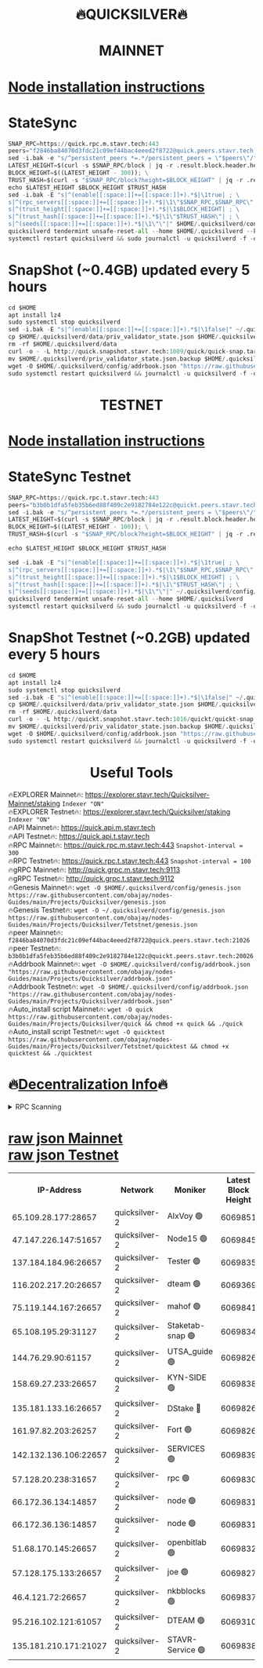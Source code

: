 <h1 align="center"> 🔥QUICKSILVER🔥</h1>

<h1 align="center"> MAINNET</h1>

[Node installation instructions](https://github.com/obajay/nodes-Guides/tree/main/Projects/Quicksilver)
=

# StateSync
```python
SNAP_RPC=https://quick.rpc.m.stavr.tech:443
peers="f2846ba84070d3fdc21c09ef44bac4eeed2f8722@quick.peers.stavr.tech:21026"
sed -i.bak -e "s/^persistent_peers *=.*/persistent_peers = \"$peers\"/" $HOME/.quicksilverd/config/config.toml
LATEST_HEIGHT=$(curl -s $SNAP_RPC/block | jq -r .result.block.header.height); \
BLOCK_HEIGHT=$((LATEST_HEIGHT - 300)); \
TRUST_HASH=$(curl -s "$SNAP_RPC/block?height=$BLOCK_HEIGHT" | jq -r .result.block_id.hash)
echo $LATEST_HEIGHT $BLOCK_HEIGHT $TRUST_HASH
sed -i.bak -E "s|^(enable[[:space:]]+=[[:space:]]+).*$|\1true| ; \
s|^(rpc_servers[[:space:]]+=[[:space:]]+).*$|\1\"$SNAP_RPC,$SNAP_RPC\"| ; \
s|^(trust_height[[:space:]]+=[[:space:]]+).*$|\1$BLOCK_HEIGHT| ; \
s|^(trust_hash[[:space:]]+=[[:space:]]+).*$|\1\"$TRUST_HASH\"| ; \
s|^(seeds[[:space:]]+=[[:space:]]+).*$|\1\"\"|" $HOME/.quicksilverd/config/config.toml
quicksilverd tendermint unsafe-reset-all --home $HOME/.quicksilverd --keep-addr-book
systemctl restart quicksilverd && sudo journalctl -u quicksilverd -f -o cat
```

# SnapShot (~0.4GB) updated every 5 hours
```python
cd $HOME
apt install lz4
sudo systemctl stop quicksilverd
sed -i.bak -E "s|^(enable[[:space:]]+=[[:space:]]+).*$|\1false|" ~/.quicksilverd/config/config.toml
cp $HOME/.quicksilverd/data/priv_validator_state.json $HOME/.quicksilverd/priv_validator_state.json.backup
rm -rf $HOME/.quicksilverd/data
curl -o - -L http://quick.snapshot.stavr.tech:1009/quick/quick-snap.tar.lz4 | lz4 -c -d - | tar -x -C $HOME/.quicksilverd --strip-components 2
mv $HOME/.quicksilverd/priv_validator_state.json.backup $HOME/.quicksilverd/data/priv_validator_state.json
wget -O $HOME/.quicksilverd/config/addrbook.json "https://raw.githubusercontent.com/obajay/nodes-Guides/main/Projects/Quicksilver/addrbook.json"
sudo systemctl restart quicksilverd && journalctl -u quicksilverd -f -o cat
```

<h1 align="center"> TESTNET</h1>

[Node installation instructions](https://github.com/obajay/nodes-Guides/tree/main/Projects/Quicksilver/Tetstnet)
=

# StateSync Testnet
```python
SNAP_RPC=https://quick.rpc.t.stavr.tech:443
peers="b3b0b1dfa5feb35b6ed88f409c2e9182784e122c@quickt.peers.stavr.tech:20026"
sed -i.bak -e "s/^persistent_peers *=.*/persistent_peers = \"$peers\"/" $HOME/.quicksilverd/config/config.toml
LATEST_HEIGHT=$(curl -s $SNAP_RPC/block | jq -r .result.block.header.height); \
BLOCK_HEIGHT=$((LATEST_HEIGHT - 100)); \
TRUST_HASH=$(curl -s "$SNAP_RPC/block?height=$BLOCK_HEIGHT" | jq -r .result.block_id.hash)

echo $LATEST_HEIGHT $BLOCK_HEIGHT $TRUST_HASH

sed -i.bak -E "s|^(enable[[:space:]]+=[[:space:]]+).*$|\1true| ; \
s|^(rpc_servers[[:space:]]+=[[:space:]]+).*$|\1\"$SNAP_RPC,$SNAP_RPC\"| ; \
s|^(trust_height[[:space:]]+=[[:space:]]+).*$|\1$BLOCK_HEIGHT| ; \
s|^(trust_hash[[:space:]]+=[[:space:]]+).*$|\1\"$TRUST_HASH\"| ; \
s|^(seeds[[:space:]]+=[[:space:]]+).*$|\1\"\"|" ~/.quicksilverd/config/config.toml
quicksilverd tendermint unsafe-reset-all --home $HOME/.quicksilverd
systemctl restart quicksilverd && sudo journalctl -u quicksilverd -f -o cat

```

# SnapShot Testnet (~0.2GB) updated every 5 hours
```python
cd $HOME
apt install lz4
sudo systemctl stop quicksilverd
sed -i.bak -E "s|^(enable[[:space:]]+=[[:space:]]+).*$|\1false|" ~/.quicksilverd/config/config.toml
cp $HOME/.quicksilverd/data/priv_validator_state.json $HOME/.quicksilverd/priv_validator_state.json.backup
rm -rf $HOME/.quicksilverd/data
curl -o - -L http://quickt.snapshot.stavr.tech:1016/quickt/quickt-snap.tar.lz4 | lz4 -c -d - | tar -x -C $HOME/.quicksilverd --strip-components 2
mv $HOME/.quicksilverd/priv_validator_state.json.backup $HOME/.quicksilverd/data/priv_validator_state.json
wget -O $HOME/.quicksilverd/config/addrbook.json "https://raw.githubusercontent.com/obajay/nodes-Guides/main/Projects/Quicksilver/Tetstnet/addrbook.json"
sudo systemctl restart quicksilverd && journalctl -u quicksilverd -f -o cat
```
 <h1 align="center"> Useful Tools</h1>

🔥EXPLORER Mainnet🔥:        https://explorer.stavr.tech/Quicksilver-Mainnet/staking    `Indexer "ON"` \
🔥EXPLORER Testnet🔥:        https://explorer.stavr.tech/Quicksilver/staking	        `Indexer "ON"` \
🔥API Mainnet🔥: 			 https://quick.api.m.stavr.tech \
🔥API Testnet🔥: 			 https://quick.api.t.stavr.tech \
🔥RPC Mainnet🔥:             https://quick.rpc.m.stavr.tech:443              `Snapshot-interval = 300` \
🔥RPC Testnet🔥:             https://quick.rpc.t.stavr.tech:443              `Snapshot-interval = 100` \
🔥gRPC Mainnet🔥:                    http://quick.grpc.m.stavr.tech:9113 \
🔥gRPC Testnet🔥:                    http://quick.grpc.t.stavr.tech:9112 \
🔥Genesis Mainnet🔥: `wget -O $HOME/.quicksilverd/config/genesis.json https://raw.githubusercontent.com/obajay/nodes-Guides/main/Projects/Quicksilver/genesis.json` \
🔥Genesis Testnet🔥: `wget -O ~/.quicksilverd/config/genesis.json https://raw.githubusercontent.com/obajay/nodes-Guides/main/Projects/Quicksilver/Tetstnet/genesis.json` \
🔥peer Mainnet🔥:					 `f2846ba84070d3fdc21c09ef44bac4eeed2f8722@quick.peers.stavr.tech:21026` \
🔥peer Testnet🔥:					 `b3b0b1dfa5feb35b6ed88f409c2e9182784e122c@quickt.peers.stavr.tech:20026` \
🔥Addrbook Mainnet🔥:    ```wget -O $HOME/.quicksilverd/config/addrbook.json "https://raw.githubusercontent.com/obajay/nodes-Guides/main/Projects/Quicksilver/addrbook.json"``` \
🔥Addrbook Testnet🔥:    ```wget -O $HOME/.quicksilverd/config/addrbook.json "https://raw.githubusercontent.com/obajay/nodes-Guides/main/Projects/Quicksilver/addrbook.json"``` \
🔥Auto_install script Mainnet🔥: ```wget -O quick https://raw.githubusercontent.com/obajay/nodes-Guides/main/Projects/Quicksilver/quick && chmod +x quick && ./quick``` \
🔥Auto_install script Testnet🔥: ```wget -O quicktest https://raw.githubusercontent.com/obajay/nodes-Guides/main/Projects/Quicksilver/Tetstnet/quicktest && chmod +x quicktest && ./quicktest```

🔥[Decentralization Info](https://github.com/obajay/StateSync-snapshots/tree/main/Projects/Quicksilver/Decentralization)🔥
=

<details>
<summary>RPC Scanning</summary>

<h2 align="center"> We scan nodes in real time every 4 hours. And we provide the final result of RPC endpoints.
We cannot influence the operation of these nodes in any way. </h2>


```python
If Voting Power is higher than 0 --> then the Node is a validator of the network and may be subject to attack and be a potential threat to the chain.
```
```python
We marked such validators with a red symbol
```

</details>

[raw json Mainnet](https://rpc-check.quickm.stavr.tech/quickm/rpc-quickm-result.json) \
[raw json Testnet](https://github.com/obajay/StateSync-snapshots/tree/main/Projects/Quicksilver/Rpc-Check-Testnet)
=


<table><tr><th>IP-Address</th><th>Network</th><th>Moniker</th><th>Latest Block Height</th><th>Earliest Block Height</th><th>Catching Up</th><th>Tx Index</th><th>Voting Power</th><th>Scan Time</th></tr><tr><td>65.109.28.177:28657</td><td>quicksilver-2</td><td>AlxVoy 🟢</td><td>6069851</td><td>3562001</td><td>False</td><td>off</td><td>0</td><td>2024-02-21T13:27:43.375134969UTC</td></tr><tr><td>47.147.226.147:51657</td><td>quicksilver-2</td><td>Node15 🟢</td><td>6069845</td><td>5151648</td><td>False</td><td>off</td><td>0</td><td>2024-02-21T13:27:07.761730359UTC</td></tr><tr><td>137.184.184.96:26657</td><td>quicksilver-2</td><td>Tester 🟢</td><td>6069835</td><td>5550692</td><td>False</td><td>off</td><td>0</td><td>2024-02-21T13:26:14.256051909UTC</td></tr><tr><td>116.202.217.20:26657</td><td>quicksilver-2</td><td>dteam 🟢</td><td>6069369</td><td>5581001</td><td>False</td><td>on</td><td>0</td><td>2024-02-21T13:26:40.979043212UTC</td></tr><tr><td>75.119.144.167:26657</td><td>quicksilver-2</td><td>mahof 🟢</td><td>6069841</td><td>5654794</td><td>False</td><td>on</td><td>0</td><td>2024-02-21T13:26:50.019416006UTC</td></tr><tr><td>65.108.195.29:31127</td><td>quicksilver-2</td><td>Staketab-snap 🟢</td><td>6069834</td><td>5705001</td><td>False</td><td>off</td><td>0</td><td>2024-02-21T13:26:07.035903721UTC</td></tr><tr><td>144.76.29.90:61157</td><td>quicksilver-2</td><td>UTSA_guide 🟢</td><td>6069826</td><td>5743301</td><td>False</td><td>on</td><td>0</td><td>2024-02-21T13:25:19.619114995UTC</td></tr><tr><td>158.69.27.233:26657</td><td>quicksilver-2</td><td>KYN-SIDE 🟢</td><td>6069838</td><td>5799001</td><td>False</td><td>on</td><td>0</td><td>2024-02-21T13:26:27.675053012UTC</td></tr><tr><td>135.181.133.16:26657</td><td>quicksilver-2</td><td>DStake 🔴</td><td>6069826</td><td>5807001</td><td>False</td><td>on</td><td>154670</td><td>2024-02-21T13:25:19.049141112UTC</td></tr><tr><td>161.97.82.203:26257</td><td>quicksilver-2</td><td>Fort 🟢</td><td>6069826</td><td>5863421</td><td>False</td><td>on</td><td>0</td><td>2024-02-21T13:25:18.509206490UTC</td></tr><tr><td>142.132.136.106:22657</td><td>quicksilver-2</td><td>SERVICES 🟢</td><td>6069839</td><td>5920001</td><td>False</td><td>on</td><td>0</td><td>2024-02-21T13:26:32.517853551UTC</td></tr><tr><td>57.128.20.238:31657</td><td>quicksilver-2</td><td>rpc 🟢</td><td>6069830</td><td>5940472</td><td>False</td><td>on</td><td>0</td><td>2024-02-21T13:25:39.373342619UTC</td></tr><tr><td>66.172.36.134:14857</td><td>quicksilver-2</td><td>node 🟢</td><td>6069831</td><td>5950756</td><td>False</td><td>on</td><td>0</td><td>2024-02-21T13:25:46.809360125UTC</td></tr><tr><td>66.172.36.136:14857</td><td>quicksilver-2</td><td>node 🟢</td><td>6069831</td><td>5950756</td><td>False</td><td>on</td><td>0</td><td>2024-02-21T13:25:47.613742035UTC</td></tr><tr><td>51.68.170.145:26657</td><td>quicksilver-2</td><td>openbitlab 🟢</td><td>6069832</td><td>5981220</td><td>False</td><td>on</td><td>0</td><td>2024-02-21T13:25:54.252698195UTC</td></tr><tr><td>57.128.175.133:26657</td><td>quicksilver-2</td><td>joe 🟢</td><td>6069827</td><td>6039778</td><td>False</td><td>on</td><td>0</td><td>2024-02-21T13:25:22.073885467UTC</td></tr><tr><td>46.4.121.72:26657</td><td>quicksilver-2</td><td>nkbblocks 🟢</td><td>6069837</td><td>6056301</td><td>False</td><td>on</td><td>0</td><td>2024-02-21T13:26:22.879107598UTC</td></tr><tr><td>95.216.102.121:61057</td><td>quicksilver-2</td><td>DTEAM 🟢</td><td>6069310</td><td>6068601</td><td>False</td><td>on</td><td>0</td><td>2024-02-21T13:25:39.723704975UTC</td></tr><tr><td>135.181.210.171:21027</td><td>quicksilver-2</td><td>STAVR-Service 🟢</td><td>6069838</td><td>6068601</td><td>False</td><td>on</td><td>0</td><td>2024-02-21T13:26:28.079575333UTC</td></tr></table>

